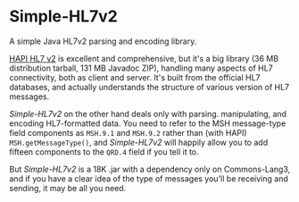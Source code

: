 # Simple-HL7v2

A simple Java HL7v2 parsing and encoding library.

[HAPI HL7 v2](https://hapifhir.github.io/hapi-hl7v2/) is excellent and comprehensive, but
it's a big library (36 MB distribution tarball, 131 MB Javadoc ZIP), handling many aspects
of HL7 connectivity, both as client and server. It's built from the official HL7
databases, and actually understands the structure of various version of HL7 messages.

*Simple-HL7v2* on the other hand deals only with parsing. manipulating, and encoding
HL7-formatted data. You need to refer to the MSH message-type field components as
`MSH.9.1` and `MSH.9.2` rather than (with HAPI) `MSH.getMessageType()`, and *Simple-HL7v2*
will happily allow you to add fifteen components to the `QRD.4` field if you tell it
to.

But *Simple-HL7v2* is a 18K .jar with a dependency only on Commons-Lang3, and if you
have a clear idea of the type of messages you'll be receiving and sending, it may be
all you need.



